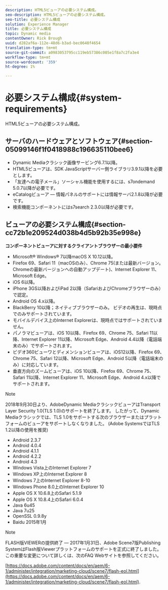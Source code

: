 ```yaml
---
description: HTML5ビューアの必要システム構成。
seo-description: HTML5ビューアの必要システム構成。
seo-title: 必要システム構成
solution: Experience Manager
title: 必要システム構成
topic: Dynamic media
contentOwner: Rick Brough
uuid: d282af6a-112e-48d6-b3ad-bec0648f4654
translation-type: tm+mt
source-git-commit: a0983053795cc119eb57386c005e1f8a7c2fa3e4
workflow-type: tm+mt
source-wordcount: '359'
ht-degree: 1%

---
```



# 必要システム構成{#system-requirements}

HTML5ビューアの必要システム構成。

<!-- Updated June 1, 2020 from https://wiki.corp.adobe.com/pages/viewpage.action?spaceKey=scene7qa&title=s7Viewers%2C+S7SDK%2C+S7OnDemand+Release+Notes - Contact is Sasha -->

## サーバのハードウェアとソフトウェア{#section-05099146f1f0418988c196635110bee6}

* Dynamic Mediaクラシック画像サービング6.7.1以降。
* HTML5ビューアは、SDK JavaScriptサーバー側ライブラリ3.9.1以降を必要とします。
* 「友達への電子メール」ソーシャル機能を使用するには、s7ondemand 5.0.7以降が必要です。
* eCatalogビューア — 情報パネルのサポートには情報サーバ2.1.8以降が必要です。
* 検索機能コンポーネントにはs7search 2.3.0以降が必要です。

## ビューアの必要システム構成{#section-cc72b1e209524d038b4d5b92b35e998e}

**コンポーネントビューアに対するクライアントブラウザーの最小要件**

* Microsoft® Windows® 7以降macOS X 10.12以降。
* Firefox 69、Safari 11（macOSのみ）、Chrome 75(または最新バージョン。Chromeの最新バージョンへの自動アップデート)、Internet Explorer 11、Microsoft Edge。
* iOS 6以降。
* iPhone 3GS以降およびiPad 2以降（SafariおよびChromeブラウザーのみ）で認定。
* Android OS 4.x以降。
* BlackBerry 10以降；ネイティブブラウザーのみ。 ビデオの再生は、現時点でのみサポートされています。
* モバイルデバイス上のInternet Explorerは、現時点ではサポートされていません。
* パノラマビューアは、iOS 10以降、Firefox 69、Chrome 75、Safari 11以降、Internet Explorer 11以降、Microsoft Edge、Android 4.4以降（電話端末のみ）でサポートされます。
* ビデオ360ビューワとディメンションビューアは、iOS12以降、Firefox 69、Chrome 75、Safari 12以降、Microsoft Edge、Android 5以降（電話端末のみ）に対応しています。
* 垂直方向のズームビューアは、iOS 10以降、Firefox 69、Chrome 75、Safari 11以降、Internet Explorer 11、Microsoft Edge、Android 4.x以降でサポートされます。

<!--<a id="section_1486A48CD38F42E3956E022A48207727"></a>-->

>[!NOTE]
>
>2018年9月30日より、AdobeDynamic MediaクラシックビューアはTransport Layer Security 1.0(TLS 1.0)のサポートを終了します。 したがって、Dynamic Mediaクラシックでは、TLS 1.0をサポートする次のブラウザーまたはプラットフォームのビューアをサポートしなくなりました。 (Adobe SystemsではTLS 1.2以降の使用を推奨)

* Android 2.3.7
* Android 4.0.4
* Android 4.1.1
* Android 4.2.2
* Android 4.3
* Windows Vista上のInternet Explorer 7
* Windows XP上のInternet Explorer 8
* Windows 7上のInternet Explorer 8-10
* Windows Phone 8.0上のInternet Explorer 10
* Apple OS X 10.6.8上のSafari 5.1.9
* Apple OS X 10.8.4上のSafari 6.0.4
* Java 6u45
* Java 7u25
* OpenSSL 0.9.8y
* Baidu 2015年1月

<!--<a id="section_CF857D27B09D4B09999D79DA2628DDEE"></a>-->

>[!NOTE]
>
>FLASH版VIEWERの提供終了 — 2017年1月31日、Adobe Scene7版Publishing SystemはFlash版Viewerプラットフォームのサポートを正式に終了しました。 この重要な変更について詳しくは、次のFAQ Webサイトを参照してください。

[https://docs.adobe.com/content/docs/en/aem/6-1/administer/integration/marketing-cloud/scene7/flash-eol.html](https://docs.adobe.com/content/docs/en/aem/6-1/administer/integration/marketing-cloud/scene7/flash-eol.html).
